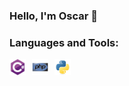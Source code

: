 ### Hello, I'm Oscar 👋

### Languages and Tools:

<img align="left" alt="C#" width="26px" src="https://raw.githubusercontent.com/devicons/devicon/master/icons/csharp/csharp-original.svg" style="padding-right:10px;" />
<img align="left" alt="PHP" width="26px" src="https://raw.githubusercontent.com/devicons/devicon/master/icons/php/php-original.svg" style="padding-right:10px;" />
<img align="left" alt="Python" width="26px" src="https://raw.githubusercontent.com/devicons/devicon/master/icons/python/python-original.svg" style="padding-right:10px;" />
